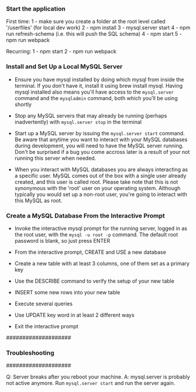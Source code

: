 ### Start the application

First time:
1 - make sure you create a folder at the root level called '/userfiles' (for local dev work)
2 - npm install
3 - mysql.server start
4 - npm run refresh-schema (i.e. this will push the SQL schema)
4 - npm start
5 - npm run webpack

Recurring:
1 - npm start
2 - npm run webpack


### Install and Set Up a Local MySQL Server

- Ensure you have mysql installed by doing which mysql from inside the terminal. If you don't have it, install it
using brew install mysql. Having mysql installed also means you'll have access to the `mysql.server` command and the `mysqladmin` command, both which you'll be using shortly

- Stop any MySQL servers that may already be running (perhaps inadvertently) with `mysql.server stop` in the terminal

- Start up a MySQL server by issuing the `mysql.server start` command. Be aware that anytime you want to interact with your MySQL databases during development, you will need to have the MySQL server running. Don't be surprised if a bug you come accross later is a result of your not running this server when needed.

- When you interact with MySQL databases you are always interacting as a specific user. MySQL comes out of the box with a single user already created, and this user is called root. Please take note that this is not synonymous with the 'root' user on your operating system. Although typically you would set up a non-root user, you're going to interact with this MySQL as root.

### Create a MySQL Database From the Interactive Prompt

- Invoke the interactive mysql prompt for the running server, logged in as the root user, with the `mysql -u root -p`  command. The default root password is blank, so just press ENTER

- From the interactive prompt, CREATE and USE a new database
- Create a new table with at least 3 columns, one of them set as a primary key
- Use the DESCRIBE <table-name> command to verify the setup of your new table
- INSERT some new rows into your new table
- Execute several queries
- Use UPDATE key word in at least 2 different ways
- Exit the interactive prompt

####################
### Troubleshooting
####################

Q: Server breaks after you reboot your machine.
A: mysql.server is probably not active anymore. Run `mysql.server start` and run the server again.


